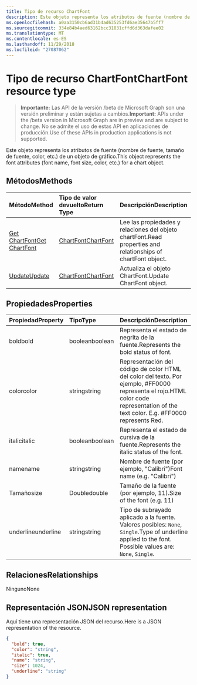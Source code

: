 ```yaml
---
title: Tipo de recurso ChartFont
description: Este objeto representa los atributos de fuente (nombre de fuente, tamaño de fuente, color, etc.) de un objeto de gráfico.
ms.openlocfilehash: a0aa3150cb6ad31b4ad635253fd6ae35647b5ff7
ms.sourcegitcommit: 334e84b4aed63162bcc31831cffd6d363dafee02
ms.translationtype: MT
ms.contentlocale: es-ES
ms.lasthandoff: 11/29/2018
ms.locfileid: "27087062"
---
```

# <a name="chartfont-resource-type"></a><span data-ttu-id="b906f-103">Tipo de recurso ChartFont</span><span class="sxs-lookup"><span data-stu-id="b906f-103">ChartFont resource type</span></span>

> <span data-ttu-id="b906f-104">**Importante:** Las API de la versión /beta de Microsoft Graph son una versión preliminar y están sujetas a cambios.</span><span class="sxs-lookup"><span data-stu-id="b906f-104">**Important:** APIs under the /beta version in Microsoft Graph are in preview and are subject to change.</span></span> <span data-ttu-id="b906f-105">No se admite el uso de estas API en aplicaciones de producción.</span><span class="sxs-lookup"><span data-stu-id="b906f-105">Use of these APIs in production applications is not supported.</span></span>

<span data-ttu-id="b906f-106">Este objeto representa los atributos de fuente (nombre de fuente, tamaño de fuente, color, etc.) de un objeto de gráfico.</span><span class="sxs-lookup"><span data-stu-id="b906f-106">This object represents the font attributes (font name, font size, color, etc.) for a chart object.</span></span>


## <a name="methods"></a><span data-ttu-id="b906f-107">Métodos</span><span class="sxs-lookup"><span data-stu-id="b906f-107">Methods</span></span>

| <span data-ttu-id="b906f-108">Método</span><span class="sxs-lookup"><span data-stu-id="b906f-108">Method</span></span>           | <span data-ttu-id="b906f-109">Tipo de valor devuelto</span><span class="sxs-lookup"><span data-stu-id="b906f-109">Return Type</span></span>    |<span data-ttu-id="b906f-110">Descripción</span><span class="sxs-lookup"><span data-stu-id="b906f-110">Description</span></span>|
|:---------------|:--------|:----------|
|[<span data-ttu-id="b906f-111">Get ChartFont</span><span class="sxs-lookup"><span data-stu-id="b906f-111">Get ChartFont</span></span>](../api/chartfont-get.md) | [<span data-ttu-id="b906f-112">ChartFont</span><span class="sxs-lookup"><span data-stu-id="b906f-112">ChartFont</span></span>](chartfont.md) |<span data-ttu-id="b906f-113">Lee las propiedades y relaciones del objeto chartFont.</span><span class="sxs-lookup"><span data-stu-id="b906f-113">Read properties and relationships of chartFont object.</span></span>|
|[<span data-ttu-id="b906f-114">Update</span><span class="sxs-lookup"><span data-stu-id="b906f-114">Update</span></span>](../api/chartfont-update.md) | [<span data-ttu-id="b906f-115">ChartFont</span><span class="sxs-lookup"><span data-stu-id="b906f-115">ChartFont</span></span>](chartfont.md)   |<span data-ttu-id="b906f-116">Actualiza el objeto ChartFont.</span><span class="sxs-lookup"><span data-stu-id="b906f-116">Update ChartFont object.</span></span> |

## <a name="properties"></a><span data-ttu-id="b906f-117">Propiedades</span><span class="sxs-lookup"><span data-stu-id="b906f-117">Properties</span></span>
| <span data-ttu-id="b906f-118">Propiedad</span><span class="sxs-lookup"><span data-stu-id="b906f-118">Property</span></span>     | <span data-ttu-id="b906f-119">Tipo</span><span class="sxs-lookup"><span data-stu-id="b906f-119">Type</span></span>   |<span data-ttu-id="b906f-120">Descripción</span><span class="sxs-lookup"><span data-stu-id="b906f-120">Description</span></span>|
|:---------------|:--------|:----------|
|<span data-ttu-id="b906f-121">bold</span><span class="sxs-lookup"><span data-stu-id="b906f-121">bold</span></span>|<span data-ttu-id="b906f-122">boolean</span><span class="sxs-lookup"><span data-stu-id="b906f-122">boolean</span></span>|<span data-ttu-id="b906f-123">Representa el estado de negrita de la fuente.</span><span class="sxs-lookup"><span data-stu-id="b906f-123">Represents the bold status of font.</span></span>|
|<span data-ttu-id="b906f-124">color</span><span class="sxs-lookup"><span data-stu-id="b906f-124">color</span></span>|<span data-ttu-id="b906f-125">string</span><span class="sxs-lookup"><span data-stu-id="b906f-125">string</span></span>|<span data-ttu-id="b906f-p102">Representación del código de color HTML del color del texto. Por ejemplo, #FF0000 representa el rojo.</span><span class="sxs-lookup"><span data-stu-id="b906f-p102">HTML color code representation of the text color. E.g. #FF0000 represents Red.</span></span>|
|<span data-ttu-id="b906f-129">italic</span><span class="sxs-lookup"><span data-stu-id="b906f-129">italic</span></span>|<span data-ttu-id="b906f-130">boolean</span><span class="sxs-lookup"><span data-stu-id="b906f-130">boolean</span></span>|<span data-ttu-id="b906f-131">Representa el estado de cursiva de la fuente.</span><span class="sxs-lookup"><span data-stu-id="b906f-131">Represents the italic status of the font.</span></span>|
|<span data-ttu-id="b906f-132">name</span><span class="sxs-lookup"><span data-stu-id="b906f-132">name</span></span>|<span data-ttu-id="b906f-133">string</span><span class="sxs-lookup"><span data-stu-id="b906f-133">string</span></span>|<span data-ttu-id="b906f-134">Nombre de fuente (por ejemplo, "Calibri")</span><span class="sxs-lookup"><span data-stu-id="b906f-134">Font name (e.g. "Calibri")</span></span>|
|<span data-ttu-id="b906f-135">Tamaño</span><span class="sxs-lookup"><span data-stu-id="b906f-135">size</span></span>|<span data-ttu-id="b906f-136">Double</span><span class="sxs-lookup"><span data-stu-id="b906f-136">double</span></span>|<span data-ttu-id="b906f-137">Tamaño de la fuente (por ejemplo, 11).</span><span class="sxs-lookup"><span data-stu-id="b906f-137">Size of the font (e.g. 11)</span></span>|
|<span data-ttu-id="b906f-138">underline</span><span class="sxs-lookup"><span data-stu-id="b906f-138">underline</span></span>|<span data-ttu-id="b906f-139">string</span><span class="sxs-lookup"><span data-stu-id="b906f-139">string</span></span>|<span data-ttu-id="b906f-p103">Tipo de subrayado aplicado a la fuente. Valores posibles: `None`, `Single`.</span><span class="sxs-lookup"><span data-stu-id="b906f-p103">Type of underline applied to the font. Possible values are: `None`, `Single`.</span></span>|

## <a name="relationships"></a><span data-ttu-id="b906f-142">Relaciones</span><span class="sxs-lookup"><span data-stu-id="b906f-142">Relationships</span></span>
<span data-ttu-id="b906f-143">Ninguno</span><span class="sxs-lookup"><span data-stu-id="b906f-143">None</span></span>


## <a name="json-representation"></a><span data-ttu-id="b906f-144">Representación JSON</span><span class="sxs-lookup"><span data-stu-id="b906f-144">JSON representation</span></span>

<span data-ttu-id="b906f-145">Aquí tiene una representación JSON del recurso.</span><span class="sxs-lookup"><span data-stu-id="b906f-145">Here is a JSON representation of the resource.</span></span>

<!-- {
  "blockType": "resource",
  "optionalProperties": [

  ],
  "@odata.type": "microsoft.graph.chartFont"
}-->

```json
{
  "bold": true,
  "color": "string",
  "italic": true,
  "name": "string",
  "size": 1024,
  "underline": "string"
}

```

<!-- uuid: 8fcb5dbc-d5aa-4681-8e31-b001d5168d79
2015-10-25 14:57:30 UTC -->
<!-- {
  "type": "#page.annotation",
  "description": "ChartFont resource",
  "keywords": "",
  "section": "documentation",
  "tocPath": ""
}-->